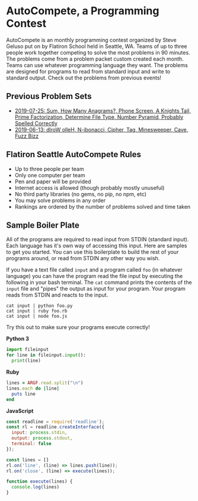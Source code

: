 # AutoCompete, a Programming Contest
AutoCompete is an monthly programming contest organized by Steve Geluso put on
by Flatiron School held in Seattle, WA. Teams of up to three people work
together competing to solve the most problems in 90 minutes. The problems come
from a problem packet custom created each month.  Teams can use whatever
programming language they want. The problems are designed for programs to read
from standard input and write to standard output. Check out the problems from
previous events!

## Previous Problem Sets
* [2019-07-25: Sum, How Many Anagrams?, Phone Screen, A Knights Tail, Prime Factorization, Determine File Type, Number Pyramid, Probably Spelled Correctly](./problem-sets/2019-07-25.md)
* [2019-06-13: dlroW olleH, N-ibonacci, Cipher, Tag, Minesweeper, Cave, Fuzz Bizz](./problem-sets/2019-06-13.md)

## Flatiron Seattle AutoCompete Rules
* Up to three people per team
* Only one computer per team
* Pen and paper will be provided
* Internet access is allowed (though probably mostly unuseful)
* No third party libraries (no gems, no pip, no npm, etc)
* You may solve problems in any order
* Rankings are ordered by the number of problems solved and time taken

## Sample Boiler Plate
All of the programs are required to read input from STDIN (standard input).
Each language has it's own way of accessing this input. Here are samples to
get you started. You can use this boilerplate to build the rest of your
programs around, or read from STDIN any other way you wish.

If you have a text file called `input` and a program called `foo` (in whatever
language) you can have the program read the file input by executing the
following in your bash terminal. The `cat` command prints the contents of
the `input` file and "pipes" the output as input for your program. Your program 
reads from STDIN and reacts to the input.

```
cat input | python foo.py
cat input | ruby foo.rb
cat input | node foo.js
```

Try this out to make sure your programs execute correctly!

**Python 3**
```py
import fileinput
for line in fileinput.input():
  print(line)
```

**Ruby**
```ruby
lines = ARGF.read.split("\n")
lines.each do |line|
  puts line
end
```

**JavaScript**
```js
const readline = require('readline');
const rl = readline.createInterface({
  input: process.stdin,
  output: process.stdout,
  terminal: false
});

const lines = []
rl.on('line', (line) => lines.push(line));
rl.on('close', (line) => execute(lines));

function execute(lines) {
  console.log(lines)
}
```

<div style="page-break-after: always;"></div>
